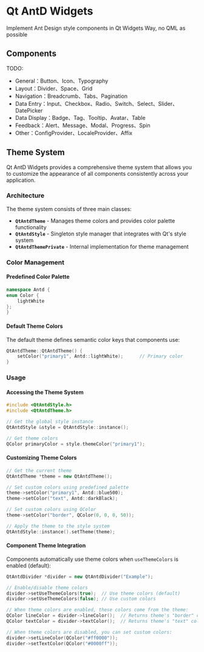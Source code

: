 # Qt AntD Widgets

Implement Ant Design style components in Qt Widgets Way, no QML as possible

## Components

TODO:

- General：Button、Icon、Typography
- Layout：Divider、Space、Grid
- Navigation：Breadcrumb、Tabs、Pagination
- Data Entry：Input、Checkbox、Radio、Switch、Select、Slider、DatePicker
- Data Display：Badge、Tag、Tooltip、Avatar、Table
- Feedback：Alert、Message、Modal、Progress、Spin
- Other：ConfigProvider、LocaleProvider、Affix

## Theme System

Qt AntD Widgets provides a comprehensive theme system that allows you to customize the appearance of all components consistently across your application.

### Architecture

The theme system consists of three main classes:

- **`QtAntdTheme`** - Manages theme colors and provides color palette functionality
- **`QtAntdStyle`** - Singleton style manager that integrates with Qt's style system
- **`QtAntdThemePrivate`** - Internal implementation for theme management

### Color Management

#### Predefined Color Palette

```cpp
namespace Antd {
enum Color {
    lightWhite
};
}
```

#### Default Theme Colors

The default theme defines semantic color keys that components use:

```cpp
QtAntdTheme::QtAntdTheme() {
    setColor("primary1", Antd::lightWhite);      // Primary color
}
```

### Usage

#### Accessing the Theme System

```cpp
#include <QtAntdStyle.h>
#include <QtAntdTheme.h>

// Get the global style instance
QtAntdStyle &style = QtAntdStyle::instance();

// Get theme colors
QColor primaryColor = style.themeColor("primary1");
```

#### Customizing Theme Colors

```cpp
// Get the current theme
QtAntdTheme *theme = new QtAntdTheme();

// Set custom colors using predefined palette
theme->setColor("primary1", Antd::blue500);
theme->setColor("text", Antd::darkBlack);

// Set custom colors using QColor
theme->setColor("border", QColor(0, 0, 0, 50));

// Apply the theme to the style system
QtAntdStyle::instance().setTheme(theme);
```

#### Component Theme Integration

Components automatically use theme colors when `useThemeColors` is enabled (default):

```cpp
QtAntdDivider *divider = new QtAntdDivider("Example");

// Enable/disable theme colors
divider->setUseThemeColors(true);  // Use theme colors (default)
divider->setUseThemeColors(false); // Use custom colors

// When theme colors are enabled, these colors come from the theme:
QColor lineColor = divider->lineColor();  // Returns theme's "border" color
QColor textColor = divider->textColor();  // Returns theme's "text" color

// When theme colors are disabled, you can set custom colors:
divider->setLineColor(QColor("#ff0000"));
divider->setTextColor(QColor("#0000ff"));
```
